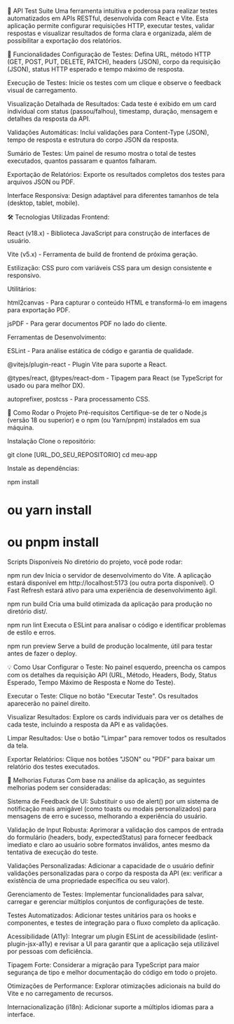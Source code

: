 🧪 API Test Suite
Uma ferramenta intuitiva e poderosa para realizar testes automatizados em APIs RESTful, desenvolvida com React e Vite. Esta aplicação permite configurar requisições HTTP, executar testes, validar respostas e visualizar resultados de forma clara e organizada, além de possibilitar a exportação dos relatórios.

🌟 Funcionalidades
Configuração de Testes: Defina URL, método HTTP (GET, POST, PUT, DELETE, PATCH), headers (JSON), corpo da requisição (JSON), status HTTP esperado e tempo máximo de resposta.

Execução de Testes: Inicie os testes com um clique e observe o feedback visual de carregamento.

Visualização Detalhada de Resultados: Cada teste é exibido em um card individual com status (passou/falhou), timestamp, duração, mensagem e detalhes da resposta da API.

Validações Automáticas: Inclui validações para Content-Type (JSON), tempo de resposta e estrutura do corpo JSON da resposta.

Sumário de Testes: Um painel de resumo mostra o total de testes executados, quantos passaram e quantos falharam.

Exportação de Relatórios: Exporte os resultados completos dos testes para arquivos JSON ou PDF.

Interface Responsiva: Design adaptável para diferentes tamanhos de tela (desktop, tablet, mobile).

🛠️ Tecnologias Utilizadas
Frontend:

React (v18.x) - Biblioteca JavaScript para construção de interfaces de usuário.

Vite (v5.x) - Ferramenta de build de frontend de próxima geração.

Estilização: CSS puro com variáveis CSS para um design consistente e responsivo.

Utilitários:

html2canvas - Para capturar o conteúdo HTML e transformá-lo em imagens para exportação PDF.

jsPDF - Para gerar documentos PDF no lado do cliente.

Ferramentas de Desenvolvimento:

ESLint - Para análise estática de código e garantia de qualidade.

@vitejs/plugin-react - Plugin Vite para suporte a React.

@types/react, @types/react-dom - Tipagem para React (se TypeScript for usado ou para melhor DX).

autoprefixer, postcss - Para processamento CSS.

🚀 Como Rodar o Projeto
Pré-requisitos
Certifique-se de ter o Node.js (versão 18 ou superior) e o npm (ou Yarn/pnpm) instalados em sua máquina.

Instalação
Clone o repositório:

git clone [URL_DO_SEU_REPOSITORIO]
cd meu-app

Instale as dependências:

npm install
# ou yarn install
# ou pnpm install

Scripts Disponíveis
No diretório do projeto, você pode rodar:

npm run dev
Inicia o servidor de desenvolvimento do Vite. A aplicação estará disponível em http://localhost:5173 (ou outra porta disponível). O Fast Refresh estará ativo para uma experiência de desenvolvimento ágil.

npm run build
Cria uma build otimizada da aplicação para produção no diretório dist/.

npm run lint
Executa o ESLint para analisar o código e identificar problemas de estilo e erros.

npm run preview
Serve a build de produção localmente, útil para testar antes de fazer o deploy.

💡 Como Usar
Configurar o Teste: No painel esquerdo, preencha os campos com os detalhes da requisição API (URL, Método, Headers, Body, Status Esperado, Tempo Máximo de Resposta e Nome do Teste).

Executar o Teste: Clique no botão "Executar Teste". Os resultados aparecerão no painel direito.

Visualizar Resultados: Explore os cards individuais para ver os detalhes de cada teste, incluindo a resposta da API e as validações.

Limpar Resultados: Use o botão "Limpar" para remover todos os resultados da tela.

Exportar Relatórios: Clique nos botões "JSON" ou "PDF" para baixar um relatório dos testes executados.

🔮 Melhorias Futuras
Com base na análise da aplicação, as seguintes melhorias podem ser consideradas:

Sistema de Feedback de UI: Substituir o uso de alert() por um sistema de notificação mais amigável (como toasts ou modais personalizados) para mensagens de erro e sucesso, melhorando a experiência do usuário.

Validação de Input Robusta: Aprimorar a validação dos campos de entrada do formulário (headers, body, expectedStatus) para fornecer feedback imediato e claro ao usuário sobre formatos inválidos, antes mesmo da tentativa de execução do teste.

Validações Personalizadas: Adicionar a capacidade de o usuário definir validações personalizadas para o corpo da resposta da API (ex: verificar a existência de uma propriedade específica ou seu valor).

Gerenciamento de Testes: Implementar funcionalidades para salvar, carregar e gerenciar múltiplos conjuntos de configurações de teste.

Testes Automatizados: Adicionar testes unitários para os hooks e componentes, e testes de integração para o fluxo completo da aplicação.

Acessibilidade (A11y): Integrar um plugin ESLint de acessibilidade (eslint-plugin-jsx-a11y) e revisar a UI para garantir que a aplicação seja utilizável por pessoas com deficiência.

Tipagem Forte: Considerar a migração para TypeScript para maior segurança de tipo e melhor documentação do código em todo o projeto.

Otimizações de Performance: Explorar otimizações adicionais na build do Vite e no carregamento de recursos.

Internacionalização (i18n): Adicionar suporte a múltiplos idiomas para a interface.